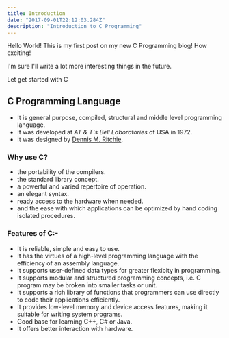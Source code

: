 ```yaml
---
title: Introduction
date: "2017-09-01T22:12:03.284Z"
description: "Introduction to C Programming"
---
```


Hello World! This is my first post on my new C Programming blog! How exciting!

I'm sure I'll write a lot more interesting things in the future.

Let get started with C

## C Programming Language

- It is general purpose, compiled, structural and middle level programming language.
- It was developed at _AT & T's Bell Laboratories_ of USA in 1972.
- It was designed by [Dennis M. Ritchie](https://en.wikipedia.org/wiki/Dennis_Ritchie).

### Why use C?

- the portability of the compilers.
- the standard library concept.
- a powerful and varied repertoire of operation.
- an elegant syntax.
- ready access to the hardware when needed.
- and the ease with which applications can be optimized by hand coding isolated procedures.

### Features of C:-

- It is reliable, simple and easy to use.
- It has the virtues of a high-level programming language with the efficiency of an assembly language.
- It supports user-defined data types for greater flexibity in programming.
- It supports modular and structured programming concepts, i.e. C program may be broken into smaller tasks or unit.
- It supports a rich library of functions that programmers can use directly to code their applications efficiently.
- It provides low-level memory and device access features, making it suitable for writing system programs.
- Good base for learning C++, C# or Java.
- It offers better interaction with hardware.
